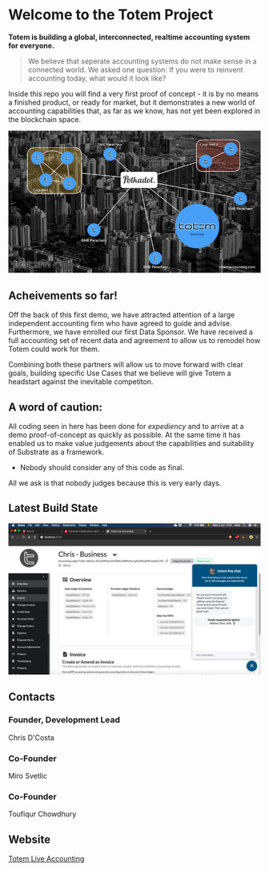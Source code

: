 # Welcome to the Totem Project
**Totem is building a global, interconnected, realtime accounting system for everyone.** 

> We believe that seperate accounting systems do not make sense in a connected world. We asked one question: If you were to reinvent accounting today, what would it look like? 

Inside this repo you will find a very first proof of concept - it is by no means a finished product, or ready for market, but it demonstrates a new world of  accounting capabilities that, as far as we know, has not yet been explored in the blockchain space.

![Totem vision using Polkadot](src/assets/totem-polkadot-40.png)

## Acheivements so far!

Off the back of this first demo, we have attracted attention of a large independent accounting firm who have agreed to guide and advise. Furthermore, we have enrolled our first Data Sponsor. We have received a full accounting set of recent data and agreement to allow us to remodel how Totem could work for them.

Combining both these partners will allow us to move forward with clear goals, building specific Use Cases that we believe will give Totem a headstart against the inevitable competiton.

## A word of caution: 
All coding seen in here has been done for _expediency_ and to arrive at a demo proof-of-concept as quickly as possible. At the same time it has enabled us to make value judgements about the capabilities and suitability of Substrate as a framework.  

* Nobody should consider any of this code as final. 

All we ask is that nobody judges because this is very early days. 

## Latest Build State

![Totem vision using Polkadot](src/assets/screenshot-2019-06-03.png)

## Contacts

### Founder, Development Lead

Chris D'Costa </br>

### Co-Founder

Miro Svetlic </br>

### Co-Founder

Toufiqur Chowdhury </br>

## Website
[Totem Live Accounting](https://totemaccounting.com)